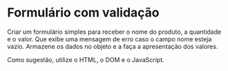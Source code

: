 # Formulário com validação

Criar um formulário simples para receber o nome do produto, a quantidade e o valor. 
Que exibe uma mensagem de erro caso o campo nome esteja vazio.
Armazene os dados no objeto e a faça a apresentação dos valores.

Como sugestão, utilize o HTML, o DOM e o JavaScript.
